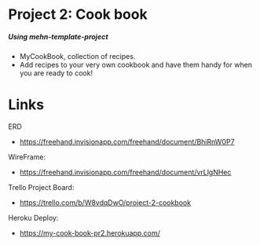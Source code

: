 # Project 2: Cook book
##### Using mehn-template-project

- MyCookBook, collection of recipes. 
- Add recipes to your very own cookbook and have them handy for when you are ready to cook!

# Links

ERD
- https://freehand.invisionapp.com/freehand/document/BhiRnW0P7

WireFrame:
- https://freehand.invisionapp.com/freehand/document/vrLlgNHec

Trello Project Board:
- https://trello.com/b/W8vdqDwO/project-2-cookbook

Heroku Deploy:
- https://my-cook-book-pr2.herokuapp.com/


